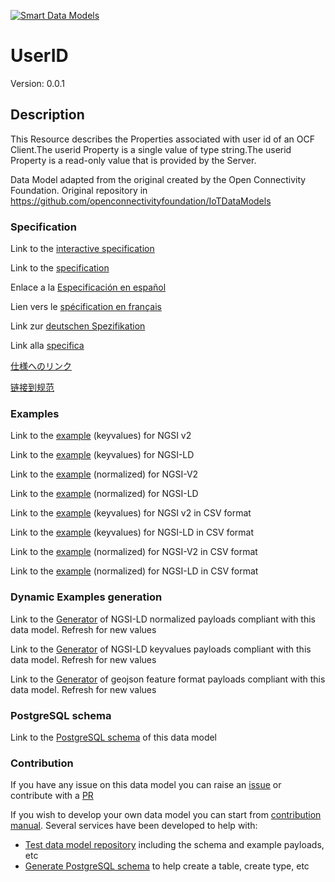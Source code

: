 [![Smart Data Models](https://smartdatamodels.org/wp-content/uploads/2022/01/SmartDataModels_logo.png "Logo")](https://smartdatamodels.org)
# UserID
Version: 0.0.1

## Description 

This Resource describes the Properties associated with user id of an OCF Client.The userid Property is a single value of type string.The userid Property is a read-only value that is provided by the Server.

Data Model adapted from the original created by the Open Connectivity Foundation. Original repository in https://github.com/openconnectivityfoundation/IoTDataModels
### Specification

Link to the [interactive specification](https://swagger.lab.fiware.org/?url=https://smart-data-models.github.io/dataModel.OCF/UserID/swagger.yaml)

Link to the [specification](https://github.com/smart-data-models/dataModel.OCF/blob/master/UserID/doc/spec.md)

Enlace a la [Especificación en español](https://github.com/smart-data-models/dataModel.OCF/blob/master/UserID/doc/spec_ES.md)

Lien vers le [spécification en français](https://github.com/smart-data-models/dataModel.OCF/blob/master/UserID/doc/spec_FR.md)

Link zur [deutschen Spezifikation](https://github.com/smart-data-models/dataModel.OCF/blob/master/UserID/doc/spec_DE.md)

Link alla [specifica](https://github.com/smart-data-models/dataModel.OCF/blob/master/UserID/doc/spec_IT.md)

[仕様へのリンク](https://github.com/smart-data-models/dataModel.OCF/blob/master/UserID/doc/spec_JA.md)

[链接到规范](https://github.com/smart-data-models/dataModel.OCF/blob/master/UserID/doc/spec_ZH.md)
### Examples

Link to the [example](https://smart-data-models.github.io/dataModel.OCF/UserID/examples/example.json) (keyvalues) for NGSI v2

Link to the [example](https://smart-data-models.github.io/dataModel.OCF/UserID/examples/example.jsonld) (keyvalues) for NGSI-LD

Link to the [example](https://smart-data-models.github.io/dataModel.OCF/UserID/examples/example-normalized.json) (normalized) for NGSI-V2

Link to the [example](https://smart-data-models.github.io/dataModel.OCF/UserID/examples/example-normalized.jsonld) (normalized) for NGSI-LD

Link to the [example](https://github.com/smart-data-models/dataModel.OCF/blob/master/UserID/examples/example.json.csv) (keyvalues) for NGSI v2 in CSV format

Link to the [example](https://github.com/smart-data-models/dataModel.OCF/blob/master/UserID/examples/example.jsonld.csv) (keyvalues) for NGSI-LD in CSV format

Link to the [example](https://github.com/smart-data-models/dataModel.OCF/blob/master/UserID/examples/example-normalized.json.csv) (normalized) for NGSI-V2 in CSV format

Link to the [example](https://github.com/smart-data-models/dataModel.OCF/blob/master/UserID/examples/example-normalized.jsonld.csv) (normalized) for NGSI-LD in CSV format
### Dynamic Examples generation

Link to the [Generator](https://smartdatamodels.org/extra/ngsi-ld_generator.php?schemaUrl=https://raw.githubusercontent.com/smart-data-models/dataModel.OCF/master/UserID/schema.json&email=info@smartdatamodels.org) of NGSI-LD normalized payloads compliant with this data model. Refresh for new values

Link to the [Generator](https://smartdatamodels.org/extra/ngsi-ld_generator_keyvalues.php?schemaUrl=https://raw.githubusercontent.com/smart-data-models/dataModel.OCF/master/UserID/schema.json&email=info@smartdatamodels.org) of NGSI-LD keyvalues payloads compliant with this data model. Refresh for new values

Link to the [Generator](https://smartdatamodels.org/extra/geojson_features_generator.php?schemaUrl=https://raw.githubusercontent.com/smart-data-models/dataModel.OCF/master/UserID/schema.json&email=info@smartdatamodels.org) of geojson feature format payloads compliant with this data model. Refresh for new values
### PostgreSQL schema

Link to the [PostgreSQL schema](https://github.com/smart-data-models/dataModel.OCF/blob/master/UserID/schema.sql) of this data model
### Contribution

 If you have any issue on this data model you can raise an [issue](https://github.com/smart-data-models/dataModel.OCF/issues)  or contribute with a [PR](https://github.com/smart-data-models/dataModel.OCF/pulls)

 If you wish to develop your own data model you can start from [contribution manual](https://bit.ly/contribution_manual). Several services have been developed to help with: 
 - [Test data model repository](https://smartdatamodels.org/index.php/data-models-contribution-api/) including the schema and example payloads, etc
 - [Generate PostgreSQL schema](https://smartdatamodels.org/index.php/sql-service/) to help create a table, create type, etc